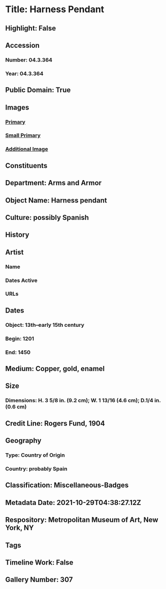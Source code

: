 # Title: Harness Pendant
## Highlight: False
## Accession
### Number: 04.3.364
### Year: 04.3.364
## Public Domain: True
## Images
### [Primary](https://images.metmuseum.org/CRDImages/aa/original/sf04-3-364s1.jpg)
### [Small Primary](https://images.metmuseum.org/CRDImages/aa/web-large/sf04-3-364s1.jpg)
### [Additional Image](https://images.metmuseum.org/CRDImages/aa/original/sf04-3-364s2.jpg)
## Constituents
## Department: Arms and Armor
## Object Name: Harness pendant
## Culture: possibly Spanish
## History
## Artist
### Name
### Dates Active
### URLs
## Dates
### Object: 13th–early 15th century
### Begin: 1201
### End: 1450
## Medium: Copper, gold, enamel
## Size
### Dimensions: H. 3 5/8 in. (9.2 cm); W. 1 13/16 (4.6 cm); D.1/4 in. (0.6 cm)
## Credit Line: Rogers Fund, 1904
## Geography
### Type: Country of Origin
### Country: probably Spain
## Classification: Miscellaneous-Badges
## Metadata Date: 2021-10-29T04:38:27.12Z
## Respository: Metropolitan Museum of Art, New York, NY
## Tags
## Timeline Work: False
## Gallery Number: 307